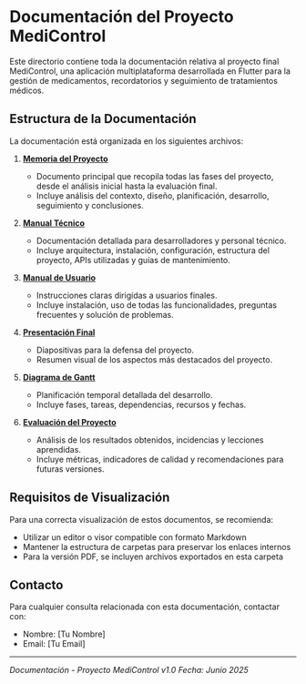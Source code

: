 # Documentación del Proyecto MediControl

Este directorio contiene toda la documentación relativa al proyecto final MediControl, una aplicación multiplataforma desarrollada en Flutter para la gestión de medicamentos, recordatorios y seguimiento de tratamientos médicos.

## Estructura de la Documentación

La documentación está organizada en los siguientes archivos:

1. **[Memoria del Proyecto](memoria_del_proyecto.md)**
   - Documento principal que recopila todas las fases del proyecto, desde el análisis inicial hasta la evaluación final.
   - Incluye análisis del contexto, diseño, planificación, desarrollo, seguimiento y conclusiones.

2. **[Manual Técnico](manual_tecnico.md)**
   - Documentación detallada para desarrolladores y personal técnico.
   - Incluye arquitectura, instalación, configuración, estructura del proyecto, APIs utilizadas y guías de mantenimiento.

3. **[Manual de Usuario](manual_usuario.md)**
   - Instrucciones claras dirigidas a usuarios finales.
   - Incluye instalación, uso de todas las funcionalidades, preguntas frecuentes y solución de problemas.

4. **[Presentación Final](presentacion_final.md)**
   - Diapositivas para la defensa del proyecto.
   - Resumen visual de los aspectos más destacados del proyecto.

5. **[Diagrama de Gantt](diagrama_gantt.md)**
   - Planificación temporal detallada del desarrollo.
   - Incluye fases, tareas, dependencias, recursos y fechas.

6. **[Evaluación del Proyecto](evaluacion_proyecto.md)**
   - Análisis de los resultados obtenidos, incidencias y lecciones aprendidas.
   - Incluye métricas, indicadores de calidad y recomendaciones para futuras versiones.

## Requisitos de Visualización

Para una correcta visualización de estos documentos, se recomienda:

- Utilizar un editor o visor compatible con formato Markdown
- Mantener la estructura de carpetas para preservar los enlaces internos
- Para la versión PDF, se incluyen archivos exportados en esta carpeta

## Contacto

Para cualquier consulta relacionada con esta documentación, contactar con:
- Nombre: [Tu Nombre]
- Email: [Tu Email]

---

*Documentación - Proyecto MediControl v1.0*
*Fecha: Junio 2025*

